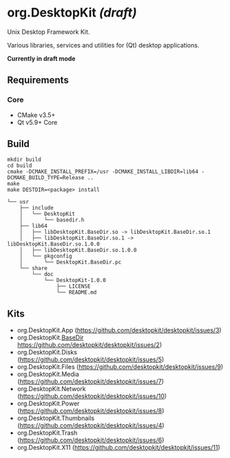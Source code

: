 # org.DesktopKit *(draft)*

Unix Desktop Framework Kit.

Various libraries, services and utilities for (Qt) desktop applications.

**Currently in draft mode**

## Requirements

### Core

* CMake v3.5+
* Qt v5.9+ Core

## Build

```
mkdir build
cd build
cmake -DCMAKE_INSTALL_PREFIX=/usr -DCMAKE_INSTALL_LIBDIR=lib64 -DCMAKE_BUILD_TYPE=Release ..
make
make DESTDIR=<package> install
```
```
└── usr
    ├── include
    │   └── DesktopKit
    │       └── basedir.h
    ├── lib64
    │   ├── libDesktopKit.BaseDir.so -> libDesktopKit.BaseDir.so.1
    │   ├── libDesktopKit.BaseDir.so.1 -> libDesktopKit.BaseDir.so.1.0.0
    │   ├── libDesktopKit.BaseDir.so.1.0.0
    │   └── pkgconfig
    │       └── DesktopKit.BaseDir.pc
    └── share
        └── doc
            └── DesktopKit-1.0.0
                ├── LICENSE
                └── README.md
```

## Kits

* org.DesktopKit.App (https://github.com/desktopkit/desktopkit/issues/3)
* org.DesktopKit.[BaseDir](kits/basedir/README.md) https://github.com/desktopkit/desktopkit/issues/2)
* org.DesktopKit.Disks (https://github.com/desktopkit/desktopkit/issues/5)
* org.DesktopKit.Files (https://github.com/desktopkit/desktopkit/issues/9)
* org.DesktopKit.Media (https://github.com/desktopkit/desktopkit/issues/7)
* org.DesktopKit.Network (https://github.com/desktopkit/desktopkit/issues/10)
* org.DesktopKit.Power (https://github.com/desktopkit/desktopkit/issues/8)
* org.DesktopKit.Thumbnails (https://github.com/desktopkit/desktopkit/issues/4)
* org.DesktopKit.Trash (https://github.com/desktopkit/desktopkit/issues/6)
* org.DesktopKit.X11 (https://github.com/desktopkit/desktopkit/issues/11)

